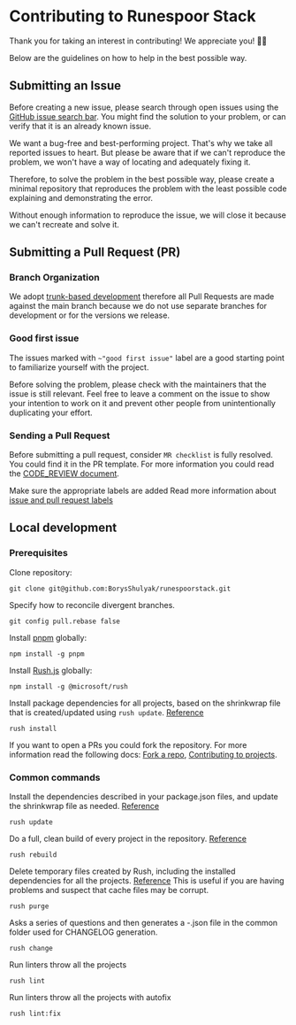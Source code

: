 # Contributing to Runespoor Stack

Thank you for taking an interest in contributing! We appreciate you! 🫶🏽

Below are the guidelines on how to help in the best possible way.

## Submitting an Issue

Before creating a new issue, please search through open issues using the
[GitHub issue search bar](https://docs.github.com/en/issues/tracking-your-work-with-issues/filtering-and-searching-issues-and-pull-requests).
You might find the solution to your problem, or can verify that it is an already known issue.

We want a bug-free and best-performing project. That's why we take all reported issues to heart. But please be aware
that if we can't reproduce the problem, we won't have a way of locating and adequately fixing it.

Therefore, to solve the problem in the best possible way, please create a minimal repository that reproduces the
problem with the least possible code explaining and demonstrating the error.

Without enough information to reproduce the issue, we will close it because we can't recreate and solve it.

## Submitting a Pull Request (PR)

### Branch Organization

We adopt [trunk-based development](https://trunkbaseddevelopment.com/) therefore all Pull Requests are made against the
main branch because we do not use separate branches for development or for the versions we release.

### Good first issue

The issues marked with `~"good first issue"` label are a good starting point to familiarize yourself with the project.

Before solving the problem, please check with the maintainers that the issue is still relevant. Feel free to leave a
comment on the issue to show your intention to work on it and prevent other people from unintentionally duplicating
your effort.

### Sending a Pull Request

Before submitting a pull request, consider `MR checklist` is fully resolved. You could find it in the PR template. For
more information you could read the [CODE_REVIEW document](https://github.com/runespoor-engineering/runespoorstack/blob/main/documentation/CODE_REVIEW.md).

Make sure the appropriate labels are added Read more information about [issue and pull request labels](https://github.com/runespoor-engineering/runespoorstack/blob/main/documentation/LABELS.md)

## Local development

### Prerequisites

Clone repository:

```shell
git clone git@github.com:BorysShulyak/runespoorstack.git
```

Specify how to reconcile divergent branches.

```shell
git config pull.rebase false
```

Install [pnpm](https://pnpm.io/) globally:

```shell
npm install -g pnpm
```

Install [Rush.js](https://rushjs.io/) globally:

```shell
npm install -g @microsoft/rush
```

Install package dependencies for all projects, based on the shrinkwrap file that is created/updated using `rush update`. [Reference](https://rushjs.io/pages/commands/rush_install/)

```shell
rush install
```

If you want to open a PRs you could fork the repository. For more information read the following docs:
[Fork a repo](https://docs.github.com/en/get-started/quickstart/fork-a-repo),
[Contributing to projects](https://docs.github.com/en/get-started/quickstart/contributing-to-projects).

### Common commands

Install the dependencies described in your package.json files, and update the shrinkwrap file as needed. [Reference](https://rushjs.io/pages/commands/rush_update/)

```shell
rush update
```

Do a full, clean build of every project in the repository. [Reference](https://rushjs.io/pages/commands/rush_rebuild/)

```shell
rush rebuild
```

Delete temporary files created by Rush, including the installed dependencies for all the projects. [Reference](https://rushjs.io/pages/commands/rush_purge/)
This is useful if you are having problems and suspect that cache files may be corrupt.

```shell
rush purge
```

Asks a series of questions and then generates a <branchname>-<timestamp>.json file in the common folder used for CHANGELOG generation.

```shell
rush change
```

Run linters throw all the projects

```shell
rush lint
```

Run linters throw all the projects with autofix

```shell
rush lint:fix
```

<!-- ## Conventional commits

We are using the [conventional commits](https://www.conventionalcommits.org/en/v1.0.0/) in this repo. To automate this
process we have integrated the [commitlint](https://github.com/conventional-changelog/commitlint) to check if your
commit messages meet the conventional commit format. -->

<!-- Running the `commit` command would ask you a few questions to generate the commit message following the next rules of
`@commitlint/config-conventional`. [Read more.](https://github.com/conventional-changelog/commitlint/tree/master/@commitlint/config-conventional). -->
